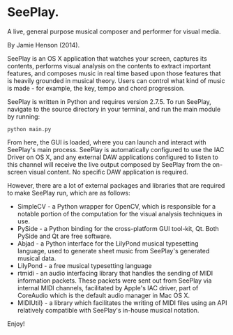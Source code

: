 SeePlay.
==================================
A live, general purpose musical composer and performer for visual media.

By Jamie Henson (2014).

SeePlay is an OS X application that watches your screen, captures its contents, performs visual analysis on the contents to extract important features, and composes music in real time based upon those features that is heavily grounded in musical theory. Users can control what kind of music is made - for example, the key, tempo and chord progression.

SeePlay is written in Python and requires version 2.7.5. To run SeePlay, navigate to the source directory in your terminal, and run the main module by running:

    python main.py

From here, the GUI is loaded, where you can launch and interact with SeePlay's main process. SeePlay is automatically configured to use the IAC Driver on OS X, and any external DAW applications configured to listen to this channel will receive the live output composed by SeePlay from the on-screen visual content. No specific DAW application is required.

However, there are a lot of external packages and libraries that are required to make SeePlay run, which are as follows:

 - SimpleCV - a Python wrapper for OpenCV, which is responsible for a notable portion of the computation for the visual analysis techniques in use.
 - PySide - a Python binding for the cross-platform GUI tool-kit, Qt. Both PySide and Qt are free software.
 - Abjad - a Python interface for the LilyPond musical typesetting language, used to generate sheet music from SeePlay's generated musical data.
 - LilyPond - a free musical typesetting language
 - rtmidi - an audio interfacing library that handles the sending of MIDI information packets. These packets were sent out from SeePlay via internal MIDI channels, facilitated by Apple's IAC driver, part of CoreAudio which is the default audio manager in Mac OS X.
 - MIDIUtil} - a library which facilitates the writing of MIDI files using an API relatively compatible with SeePlay's in-house musical notation.

Enjoy!
